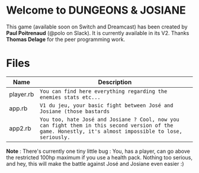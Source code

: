 # Welcome to DUNGEONS & JOSIANE

This game (available soon on Switch and Dreamcast) has been created by **Paul Poitrenaud** (@polo on Slack). It is currently available in its V2. Thanks **Thomas Delage** for the peer programming work.

# Files

|Name                |Description                                         |
|----------------|-------------------------------|
|player.rb       |`You can find here everything regarding the enemies stats etc...`            |
|app.rb          |`V1 du jeu, your basic fight between José and Josiane (those bastards`            |
|app2.rb         |`You too, hate José and Josiane ? Cool, now you can fight them in this second version of the game. Honestly, it's almost impossible to lose, seriously.  `|

**Note** : There's currently one tiny little bug : You, has a player, can go above the restricted 100hp maximum if you use a health pack. Nothing too serious, and hey, this will make the battle against José and Josiane even easier :) 